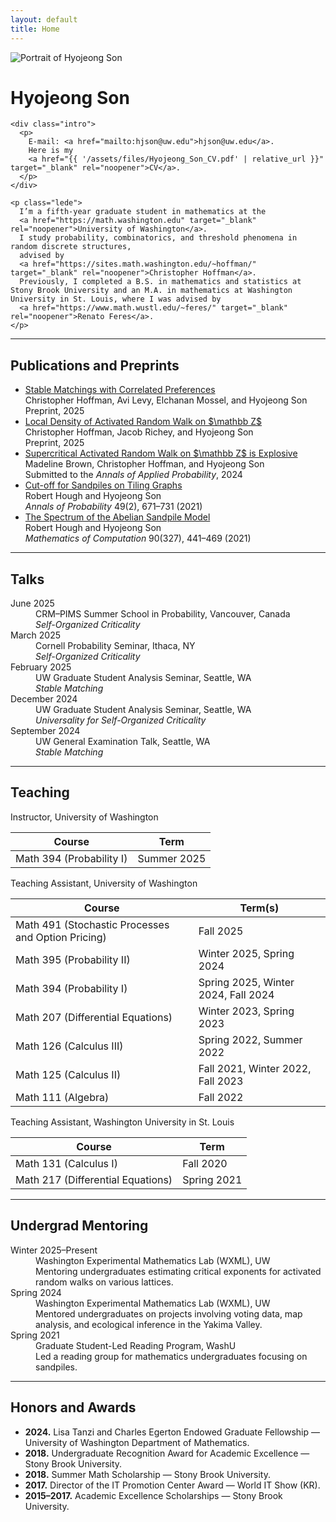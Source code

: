 ```yaml
---
layout: default
title: Home
---
```


<div class="hero">
  <img src="{{ '/assets/files/profile.jpeg' | relative_url }}" alt="Portrait of Hyojeong Son">
  <div>
    <h1>Hyojeong Son</h1>

    <div class="intro">
      <p>
        E-mail: <a href="mailto:hjson@uw.edu">hjson@uw.edu</a>.
        Here is my
        <a href="{{ '/assets/files/Hyojeong_Son_CV.pdf' | relative_url }}" target="_blank" rel="noopener">CV</a>.
      </p>
    </div>

    <p class="lede">
      I’m a fifth-year graduate student in mathematics at the
      <a href="https://math.washington.edu" target="_blank" rel="noopener">University of Washington</a>.
      I study probability, combinatorics, and threshold phenomena in random discrete structures,
      advised by
      <a href="https://sites.math.washington.edu/~hoffman/" target="_blank" rel="noopener">Christopher Hoffman</a>.
      Previously, I completed a B.S. in mathematics and statistics at Stony Brook University and an M.A. in mathematics at Washington University in St. Louis, where I was advised by
      <a href="https://www.math.wustl.edu/~feres/" target="_blank" rel="noopener">Renato Feres</a>.
    </p>
  </div>
</div>

---
## Publications and Preprints

<ul class="pubcards">
  <li class="pubcard">
    <div class="pub-title"><a href="{{ '/assets/files/stable_matchings_correlated_preferences.pdf' | relative_url }}" target="_blank" rel="noopener">Stable Matchings with Correlated Preferences</a></div>
    <div class="pub-authors">Christopher Hoffman, Avi Levy, Elchanan Mossel, and Hyojeong Son</div>
    <div class="pub-venue">Preprint, 2025</div>
  </li>
  <li class="pubcard">
    <div class="pub-title"><a href="{{ '/assets/files/local_density.pdf' | relative_url }}" target="_blank" rel="noopener">Local Density of Activated Random Walk on $\mathbb Z$</a></div>
    <div class="pub-authors">Christopher Hoffman, Jacob Richey, and Hyojeong Son</div>
    <div class="pub-venue">Preprint, 2025</div>
  </li>
  <li class="pubcard">
    <div class="pub-title"><a href="{{ '/assets/files/supercritical.pdf' | relative_url }}" target="_blank" rel="noopener">Supercritical Activated Random Walk on $\mathbb Z$ is Explosive</a></div>
    <div class="pub-authors">Madeline Brown, Christopher Hoffman, and Hyojeong Son</div>
    <div class="pub-venue">Submitted to the <em>Annals of Applied Probability</em>, 2024</div>
  </li>
  <li class="pubcard">
    <div class="pub-title"><a href="https://arxiv.org/abs/1902.04174" target="_blank" rel="noopener">Cut-off for Sandpiles on Tiling Graphs</a></div>
    <div class="pub-authors">Robert Hough and Hyojeong Son</div>
    <div class="pub-venue"><em>Annals of Probability</em> 49(2), 671–731 (2021)</div>
  </li>
  <li class="pubcard">
    <div class="pub-title"><a href="https://arxiv.org/abs/1905.07015" target="_blank" rel="noopener">The Spectrum of the Abelian Sandpile Model</a></div>
    <div class="pub-authors">Robert Hough and Hyojeong Son</div>
    <div class="pub-venue"><em>Mathematics of Computation</em> 90(327), 441–469 (2021)</div>
  </li>
</ul>


---

## Talks

<dl class="twocol">
  <dt>June 2025</dt>
  <dd>
    CRM–PIMS Summer School in Probability, Vancouver, Canada
    <div class="line"><em>Self-Organized Criticality</em></div>
  </dd>

  <dt>March 2025</dt>
  <dd>
    Cornell Probability Seminar, Ithaca, NY
    <div class="line"><em>Self-Organized Criticality</em></div>
  </dd>

  <dt>February 2025</dt>
  <dd>
    UW Graduate Student Analysis Seminar, Seattle, WA
    <div class="line"><em>Stable Matching</em></div>
  </dd>

  <dt>December 2024</dt>
  <dd>
    UW Graduate Student Analysis Seminar, Seattle, WA
    <div class="line"><em>Universality for Self-Organized Criticality</em></div>
  </dd>

  <dt>September 2024</dt>
  <dd>
    UW General Examination Talk, Seattle, WA
    <div class="line"><em>Stable Matching</em></div>
  </dd>
</dl>

---

## Teaching

<div class="teach-block">
  <div class="role-label">Instructor, University of Washington</div>
  <table class="table">
    <colgroup><col class="course"><col class="term"></colgroup>
    <thead><tr><th>Course</th><th>Term</th></tr></thead>
    <tbody>
      <tr><td>Math 394 (Probability I)</td><td>Summer 2025</td></tr>
    </tbody>
  </table>
</div>

<div class="teach-block">
  <div class="role-label">Teaching Assistant, University of Washington</div>
  <table class="table">
    <colgroup><col class="course"><col class="term"></colgroup>
    <thead><tr><th>Course</th><th>Term(s)</th></tr></thead>
    <tbody>
      <tr><td>Math 491 (Stochastic Processes and Option Pricing)</td><td>Fall 2025</td></tr>
      <tr><td>Math 395 (Probability II)</td><td>Winter 2025, Spring 2024</td></tr>
      <tr><td>Math 394 (Probability I)</td><td>Spring 2025, Winter 2024, Fall 2024</td></tr>
      <tr><td>Math 207 (Differential Equations)</td><td>Winter 2023, Spring 2023</td></tr>
      <tr><td>Math 126 (Calculus III)</td><td>Spring 2022, Summer 2022</td></tr>
      <tr><td>Math 125 (Calculus II)</td><td>Fall 2021, Winter 2022, Fall 2023</td></tr>
      <tr><td>Math 111 (Algebra)</td><td>Fall 2022</td></tr>
    </tbody>
  </table>
</div>

<div class="teach-block">
  <div class="role-label">Teaching Assistant, Washington University in St. Louis</div>
  <table class="table">
    <colgroup><col class="course"><col class="term"></colgroup>
    <thead><tr><th>Course</th><th>Term</th></tr></thead>
    <tbody>
      <tr><td>Math 131 (Calculus I)</td><td>Fall 2020</td></tr>
      <tr><td>Math 217 (Differential Equations)</td><td>Spring 2021</td></tr>
    </tbody>
  </table>
</div>

---
## Undergrad Mentoring

<dl class="twocol">
  <dt>Winter 2025–Present</dt>
  <dd>
    Washington Experimental Mathematics Lab (WXML), UW
    <div class="line">Mentoring undergraduates estimating critical exponents for activated random walks on various lattices.</div>
  </dd>

  <dt>Spring 2024</dt>
  <dd>
    Washington Experimental Mathematics Lab (WXML), UW
    <div class="line">Mentored undergraduates on projects involving voting data, map analysis, and ecological inference in the Yakima Valley.</div>
  </dd>

  <dt>Spring 2021</dt>
  <dd>
    Graduate Student-Led Reading Program, WashU
    <div class="line">Led a reading group for mathematics undergraduates focusing on sandpiles.</div>
  </dd>
</dl>

---

## Honors and Awards

<ul class="tight">
  <li><strong>2024.</strong> Lisa Tanzi and Charles Egerton Endowed Graduate Fellowship — University of Washington Department of Mathematics.</li>
  <li><strong>2018.</strong> Undergraduate Recognition Award for Academic Excellence — Stony Brook University.</li>
  <li><strong>2018.</strong> Summer Math Scholarship — Stony Brook University.</li>
  <li><strong>2017.</strong> Director of the IT Promotion Center Award — World IT Show (KR).</li>
  <li><strong>2015–2017.</strong> Academic Excellence Scholarships — Stony Brook University.</li>
</ul>
